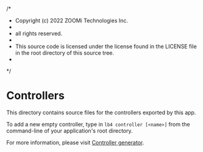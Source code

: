 /*
 * Copyright (c) 2022 ZOOMi Technologies Inc.
 *
 * all rights reserved.
 *
 * This source code is licensed under the license found in the LICENSE file in the root directory of this source tree.
 *
 */
# Controllers

This directory contains source files for the controllers exported by this app.

To add a new empty controller, type in `lb4 controller [<name>]` from the
command-line of your application's root directory.

For more information, please visit
[Controller generator](http://loopback.io/doc/en/lb4/Controller-generator.html).
